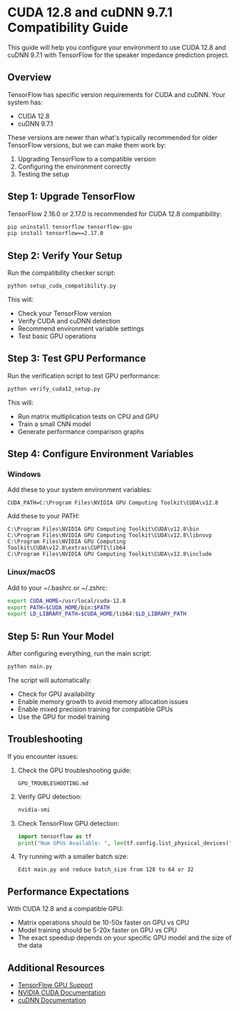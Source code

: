 # CUDA 12.8 and cuDNN 9.7.1 Compatibility Guide

This guide will help you configure your environment to use CUDA 12.8 and cuDNN 9.7.1 with TensorFlow for the speaker impedance prediction project.

## Overview

TensorFlow has specific version requirements for CUDA and cuDNN. Your system has:
- CUDA 12.8
- cuDNN 9.7.1

These versions are newer than what's typically recommended for older TensorFlow versions, but we can make them work by:
1. Upgrading TensorFlow to a compatible version
2. Configuring the environment correctly
3. Testing the setup

## Step 1: Upgrade TensorFlow

TensorFlow 2.16.0 or 2.17.0 is recommended for CUDA 12.8 compatibility:

```bash
pip uninstall tensorflow tensorflow-gpu
pip install tensorflow==2.17.0
```

## Step 2: Verify Your Setup

Run the compatibility checker script:

```bash
python setup_cuda_compatibility.py
```

This will:
- Check your TensorFlow version
- Verify CUDA and cuDNN detection
- Recommend environment variable settings
- Test basic GPU operations

## Step 3: Test GPU Performance

Run the verification script to test GPU performance:

```bash
python verify_cuda12_setup.py
```

This will:
- Run matrix multiplication tests on CPU and GPU
- Train a small CNN model
- Generate performance comparison graphs

## Step 4: Configure Environment Variables

### Windows

Add these to your system environment variables:

```
CUDA_PATH=C:\Program Files\NVIDIA GPU Computing Toolkit\CUDA\v12.8
```

Add these to your PATH:
```
C:\Program Files\NVIDIA GPU Computing Toolkit\CUDA\v12.8\bin
C:\Program Files\NVIDIA GPU Computing Toolkit\CUDA\v12.8\libnvvp
C:\Program Files\NVIDIA GPU Computing Toolkit\CUDA\v12.8\extras\CUPTI\lib64
C:\Program Files\NVIDIA GPU Computing Toolkit\CUDA\v12.8\include
```

### Linux/macOS

Add to your ~/.bashrc or ~/.zshrc:

```bash
export CUDA_HOME=/usr/local/cuda-12.8
export PATH=$CUDA_HOME/bin:$PATH
export LD_LIBRARY_PATH=$CUDA_HOME/lib64:$LD_LIBRARY_PATH
```

## Step 5: Run Your Model

After configuring everything, run the main script:

```bash
python main.py
```

The script will automatically:
- Check for GPU availability
- Enable memory growth to avoid memory allocation issues
- Enable mixed precision training for compatible GPUs
- Use the GPU for model training

## Troubleshooting

If you encounter issues:

1. Check the GPU troubleshooting guide:
   ```
   GPU_TROUBLESHOOTING.md
   ```

2. Verify GPU detection:
   ```bash
   nvidia-smi
   ```

3. Check TensorFlow GPU detection:
   ```python
   import tensorflow as tf
   print("Num GPUs Available: ", len(tf.config.list_physical_devices('GPU')))
   ```

4. Try running with a smaller batch size:
   ```
   Edit main.py and reduce batch_size from 128 to 64 or 32
   ```

## Performance Expectations

With CUDA 12.8 and a compatible GPU:
- Matrix operations should be 10-50x faster on GPU vs CPU
- Model training should be 5-20x faster on GPU vs CPU
- The exact speedup depends on your specific GPU model and the size of the data

## Additional Resources

- [TensorFlow GPU Support](https://www.tensorflow.org/install/gpu)
- [NVIDIA CUDA Documentation](https://docs.nvidia.com/cuda/)
- [cuDNN Documentation](https://docs.nvidia.com/deeplearning/cudnn/developer-guide/index.html) 